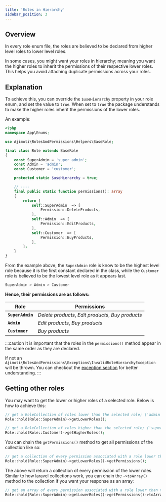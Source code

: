 ```yaml
---
title: 'Roles in Hierarchy'
sidebar_position: 3
---
```


## Overview
In every role enum file, the roles are believed to be declared from higher level roles to lower level roles. 

In some cases, you might want your roles in hierarchy; meaning you want the higher roles to inherit the permissions of their respective lower roles. This helps you avoid attaching duplicate permissions across your roles.

## Explanation
To achieve this, you can override the `$useHierarchy` property in your role enum, and set the value to `true`. When set to `true` the package understands to make the higher roles inherit the permissions of the lower roles. 

An example:
```php title='app\Enums\Role.php' {12}
<?php
namespace App\Enums;

use Ajimoti\RolesAndPermissions\Helpers\BaseRole;

final class Role extends BaseRole
{
    const SuperAdmin = 'super_admin';
    const Admin = 'admin';
    const Customer = 'customer';

    protected static $useHierarchy = true;

    // ----
    final public static function permissions(): array
    {
        return [
            self::SuperAdmin  => [
                Permission::DeleteProducts,
            ],
            self::Admin  => [
                Permission::EditProducts,
            ],
            self::Customer  => [
                Permission::BuyProducts,
            ],
        ];
    }
}
```
From the example above, the `SuperAdmin` role is know to be the highest level role because it is the first constant declared in the class, while the `Customer` role is believed to be the lowest level role as it appears last.

```php title='Hierarchy'
SuperAdmin > Admin > Customer
```

**Hence, their permissions are as follows:**

| Role | Permissions |
| ----------- | ----------- |  
| **`SuperAdmin`** | *Delete products*, *Edit products*, *Buy products*  |
| **`Admin`** | *Edit products*, *Buy products*  | 
| **`Customer`** | *Buy products* | 

:::caution
It is important that the roles in the `permissions()` method appear in the same order as they are declared. 

If not an `Ajimoti\RolesAndPermissions\Exceptions\InvalidRoleHierarchyException`  will be thrown. You can checkout the [exception section](https://blah.com) for better understanding.
:::

## Getting other roles
You may want to get the lower or higher roles of a selected role. Below is how to achieve this:

```php
// get a RoleCollection of roles lower than the selected role; ('admin', 'customer')
Role::hold(Role::SuperAdmin)->getLowerRoles(); 

// get a RoleCollection of roles higher than the selected role; ('super_admin', 'admin')
Role::hold(Role::Customer)->getHigherRoles(); 
```

You can chain the `getPermissions()` method to get all permissions of the collection like so:

```php
// get a collection of every permission associated with a role lower than the selected role
Role::hold(Role::SuperAdmin)->getLowerRoles()->getPermissions(); 
```

The above will return a collection of every permission of the lower roles. Similar to how laravel collections work, you can chain the `->toArray()` method to the collection if you want your response as an array:
```php
// get an array of every permission associated with a role lower than the selected role
Role::hold(Role::SuperAdmin)->getLowerRoles()->getPermissions()->toArray();
```